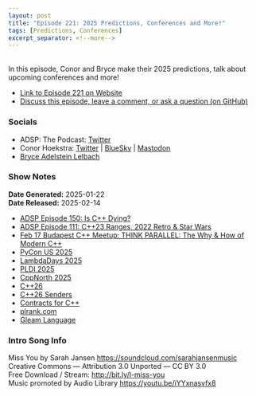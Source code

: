 ```yaml
---
layout: post
title: "Episode 221: 2025 Predictions, Conferences and More!"
tags: [Predictions, Conferences]
excerpt_separator: <!--more-->
---
```


<div id="buzzsprout-player-16619261"></div><script src="https://www.buzzsprout.com/1501960/episodes/16619261-episode-221-2025-predictions-conferences-and-more.js?container_id=buzzsprout-player-16619261&player=small" type="text/javascript" charset="utf-8"></script>

<br>In this episode, Conor and Bryce make their 2025 predictions, talk about upcoming conferences and more!

<!--more-->

* [Link to Episode 221 on Website](https://adspthepodcast.com/2025/02/14/Episode-221.html)
* [Discuss this episode, leave a comment, or ask a question (on GitHub)](https://github.com/codereport/adsp2/discussions/120)

### Socials
 
* ADSP: The Podcast: [Twitter](https://twitter.com/adspthepodcast)
* Conor Hoekstra: [Twitter](https://twitter.com/code_report) \| [BlueSky](https://bsky.app/profile/codereport.bsky.social) \| [Mastodon](https://mastodon.social/@code_report)
* [Bryce Adelstein Lelbach](https://twitter.com/blelbach)

### Show Notes

**Date Generated:** 2025-01-22 <br>
**Date Released:** 2025-02-14

* [ADSP Episode 150: Is C++ Dying?](https://adspthepodcast.com/2023/10/06/Episode-150.html)
* [ADSP Episode 111: C++23 Ranges, 2022 Retro & Star Wars](https://adspthepodcast.com/2023/01/06/Episode-111.html)
* [Feb 17 Budapest C++ Meetup: THINK PARALLEL: The Why & How of Modern C++](https://www.meetup.com/c-meetup/events/305969788/)
* [PyCon US 2025](https://us.pycon.org/2025/)
* [LambdaDays 2025](https://www.lambdadays.org/lambdadays2025)
* [PLDI 2025](https://pldi25.sigplan.org/)
* [CppNorth 2025](https://cppnorth.ca)
* [C++26](https://en.cppreference.com/w/cpp/26)
* [C++26 Senders](https://en.cppreference.com/w/cpp/execution)
* [Contracts for C++](https://wg21.link/p2900)
* [plrank.com](https://plrank.com/)
* [Gleam Language](https://gleam.run/)

### Intro Song Info
 
Miss You by Sarah Jansen https://soundcloud.com/sarahjansenmusic<br>
Creative Commons — Attribution 3.0 Unported — CC BY 3.0<br>
Free Download / Stream: http://bit.ly/l-miss-you<br>
Music promoted by Audio Library https://youtu.be/iYYxnasvfx8<br>